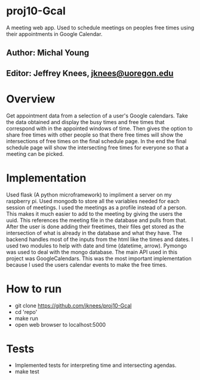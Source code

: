 # proj10-Gcal
A meeting web app. Used to schedule meetings on peoples free times using their appointments in Google Calendar.


## Author: Michal Young ##
## Editor: Jeffrey Knees, jknees@uoregon.edu ##

# Overview
Get appointment data from a selection of a user's Google calendars. Take the data obtained and display the busy times and free times that correspond with in the appointed windows of time.
Then gives the option to share free times with other people so that there free times will show the intersections of free times on the final schedule page. In the end the final schedule page will show the intersecting
free times for everyone so that a meeting can be picked.

# Implementation
Used flask (A python microframework) to impliment a server on my raspberry pi. Used mongodb to store all the variables needed for each session of meetings. I used the meetings as a profile instead of a person.
This makes it much easier to add to the meeting by giving the users the uuid. This references the meeting file in the database and pulls from that. After the user is done adding their freetimes, their files get
stored as the intersection of what is already in the database and what they have. The backend handles most of the inputs from the html like the times and dates. I used two modules to help
with date and time (datetime, arrow). Pymongo was used to deal with the mongo database. The main API used in this project was GoogleCalendars. This was the most important implementation because I used the users
calendar events to make the free times. 

# How to run
* git clone https://github.com/jknees/proj10-Gcal
* cd 'repo'
* make run
* open web browser to localhost:5000

# Tests
* Implemented tests for interpreting time and intersecting agendas.
* make test
